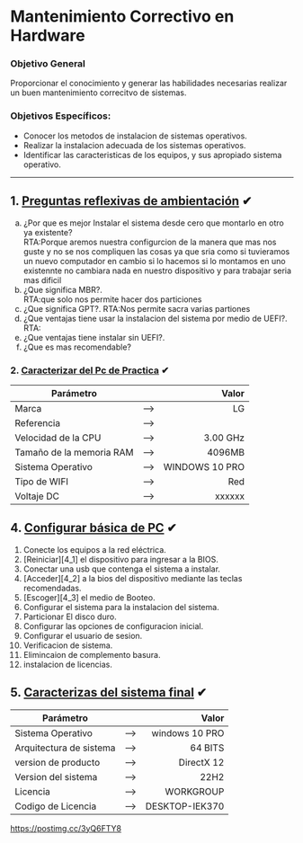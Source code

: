 # Mantenimiento Correctivo en Hardware 


### Objetivo General
Proporcionar el conocimiento y generar las habilidades necesarias realizar un buen mantenimiento correcitvo de sistemas.

### Objetivos Específicos:
- Conocer los metodos de instalacion de sistemas operativos.
- Realizar la instalacion adecuada de los sistemas operativos.
- Identificar las caracteristicas de los equipos, y sus apropiado sistema operativo.

---



## 1. [Preguntas reflexivas de ambientación](#) ✔

<ol type="a">

<li>¿Por que es mejor Instalar el sistema desde cero que montarlo en otro ya existente?</li>
RTA:Porque aremos nuestra configurcion de la manera que mas nos guste y no se nos compliquen las cosas ya que sria como si tuvieramos un nuevo computador en cambio si lo hacemos si lo montamos en uno existennte no cambiara nada en nuestro dispositivo y para trabajar seria mas dificil
  </li>
<li>¿Que significa MBR?.</li>
RTA:que solo nos permite hacer dos particiones</li> 
<li>¿Que significa GPT?.
RTA:Nos permite sacra varias partiones </li>
<li>¿Que ventajas tiene usar la instalacion del sistema por medio de UEFI?.</li>
RTA:</li>
<li>¿Que ventajas tiene instalar sin UEFI?.</li>
<li>¿Que es mas recomendable?</li>

</ol>


### 2. [Caracterizar del Pc de Practica](#) ✔
|Parámetro||Valor|
|--|:--:|--:|
|Marca|-->|LG|
|Referencia|-->||
|Velocidad de la CPU|-->|3.00 GHz|
|Tamaño de la memoria RAM|-->|4096MB|
|Sistema Operativo|-->|WINDOWS 10 PRO|
|Tipo de WIFI|-->|Red|
|Voltaje DC|-->|xxxxxx|

## 4. [Configurar básica de PC](#) ✔
1. Conecte los equipos a la red eléctrica.
2. [Reiniciar][4_1] el dispositivo para ingresar a la BIOS.
3. Conectar una usb que contenga el sistema a instalar.
4. [Acceder][4_2] a la bios del dispositivo mediante las teclas recomendadas.
5. [Escoger][4_3] el medio de Booteo.
6. Configurar el sistema para la instalacion del sistema.
7. Particionar El disco duro.
8. Configurar las opciones de configuracion inicial.
9. Configurar el usuario de sesion.
10. Verificacion de sistema.
11. Elimincaion de complemento basura.
12. instalacion de licencias.


 ## 5. [Caracterizas del sistema final](#) ✔

|Parámetro||Valor|
|--|:--:|--:|
|Sistema Operativo|-->|windows 10 PRO|
|Arquitectura de sistema|-->|64 BITS|
|version de producto|-->|DirectX 12|
|Version del sistema|-->|22H2|
|Licencia|-->|WORKGROUP|
|Codigo de Licencia|-->|DESKTOP-IEK370|




https://postimg.cc/3yQ6FTY8



